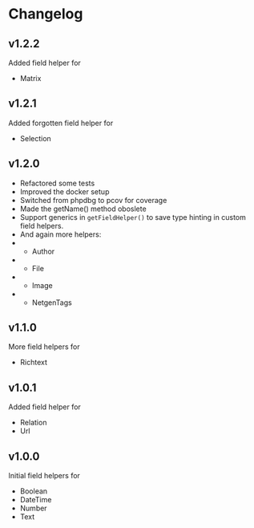 # Changelog

## v1.2.2
Added field helper for
* Matrix

## v1.2.1
Added forgotten field helper for
* Selection

## v1.2.0
* Refactored some tests
* Improved the docker setup
* Switched from phpdbg to pcov for coverage
* Made the getName() method oboslete
* Support generics in `getFieldHelper()` to save type hinting in custom field helpers.
* And again more helpers:
* * Author
* * File
* * Image
* * NetgenTags

## v1.1.0
More field helpers for
* Richtext

## v1.0.1
Added field helper for
* Relation
* Url

## v1.0.0
Initial field helpers for
* Boolean
* DateTime
* Number
* Text